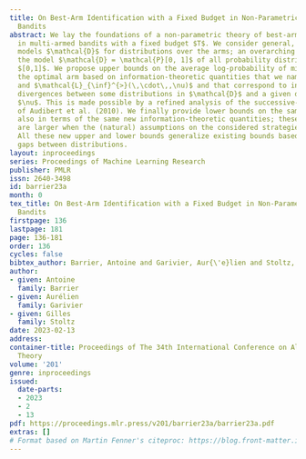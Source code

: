 ```yaml
---
title: On Best-Arm Identification with a Fixed Budget in Non-Parametric Multi-Armed
  Bandits
abstract: We lay the foundations of a non-parametric theory of best-arm identification
  in multi-armed bandits with a fixed budget $T$. We consider general, possibly non-parametric,
  models $\mathcal{D}$ for distributions over the arms; an overarching example is
  the model $\mathcal{D} = \mathcal{P}[0, 1]$ of all probability distributions over
  $[0,1]$. We propose upper bounds on the average log-probability of misidentifying
  the optimal arm based on information-theoretic quantities that we name $\mathcal{L}_{\inf}^{<}(\,\cdot\,,\nu)$
  and $\mathcal{L}_{\inf}^{>}(\,\cdot\,,\nu)$ and that correspond to infima over Kullback-Leibler
  divergences between some distributions in $\mathcal{D}$ and a given distribution
  $\nu$. This is made possible by a refined analysis of the successive-rejects strategy
  of Audibert et al. (2010). We finally provide lower bounds on the same average log-probability,
  also in terms of the same new information-theoretic quantities; these lower bounds
  are larger when the (natural) assumptions on the considered strategies are stronger.
  All these new upper and lower bounds generalize existing bounds based, e.g., on
  gaps between distributions.
layout: inproceedings
series: Proceedings of Machine Learning Research
publisher: PMLR
issn: 2640-3498
id: barrier23a
month: 0
tex_title: On Best-Arm Identification with a Fixed Budget in Non-Parametric Multi-Armed
  Bandits
firstpage: 136
lastpage: 181
page: 136-181
order: 136
cycles: false
bibtex_author: Barrier, Antoine and Garivier, Aur{\'e}lien and Stoltz, Gilles
author:
- given: Antoine
  family: Barrier
- given: Aurélien
  family: Garivier
- given: Gilles
  family: Stoltz
date: 2023-02-13
address:
container-title: Proceedings of The 34th International Conference on Algorithmic Learning
  Theory
volume: '201'
genre: inproceedings
issued:
  date-parts:
  - 2023
  - 2
  - 13
pdf: https://proceedings.mlr.press/v201/barrier23a/barrier23a.pdf
extras: []
# Format based on Martin Fenner's citeproc: https://blog.front-matter.io/posts/citeproc-yaml-for-bibliographies/
---
```

